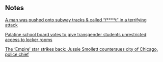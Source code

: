 ## Notes

[A man was pushed onto subway tracks & called “f****t” in a terrifying attack](https://www.lgbtqnation.com/2019/11/man-pushed-onto-subway-tracks-called-ft-terrifying-attack/)

[Palatine school board votes to give transgender students unrestricted access to locker rooms](https://abc7chicago.com/education/palatine-school-board-votes-to-give-transgender-students-unrestricted-access-to-locker-rooms/5698527/)

[The ‘Empire’ star strikes back: Jussie Smollett countersues city of Chicago, police chief](https://www.lgbtqnation.com/2019/11/empire-star-strikes-back-jussie-smollett-countersues-city-chicago-police-chief/)
